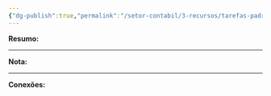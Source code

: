 ```yaml
---
{"dg-publish":true,"permalink":"/setor-contabil/3-recursos/tarefas-padrao/importar-conferir-bancos-aplicacao/","dgPassFrontmatter":true,"created":"2025-06-05T23:27:57.528-03:00","updated":"2025-06-05T23:30:57.875-03:00"}
---
```


**Resumo:** 


---

**Nota:**

---

**Conexões:**